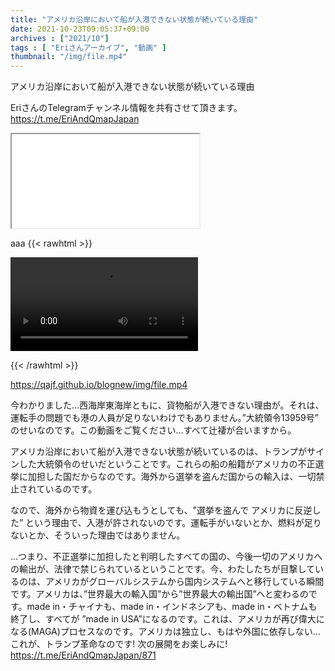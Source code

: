 ```yaml
---
title: "アメリカ沿岸において船が入港できない状態が続いている理由"
date: 2021-10-23T09:05:37+09:00
archives : ["2021/10"]
tags : [ "Eriさんアーカイブ", "動画" ]
thumbnail: "/img/file.mp4"
---
```


アメリカ沿岸において船が入港できない状態が続いている理由

EriさんのTelegramチャンネル情報を共有させて頂きます。
https://t.me/EriAndQmapJapan

<iframe width="300px" height="150" name="iframe" src="/blognew/img/file.mp4"></iframe>



aaa
{{< rawhtml >}}

<video width=300px controls autoplay>
    <source src="/blognew/img/file.mp4" type="video/webm">
    Your browser does not support the video tag.  
</video>

{{< /rawhtml >}}

https://qajf.github.io/blognew/img/file.mp4

今わかりました...西海岸東海岸ともに、貨物船が入港できない理由が。それは、運転手の問題でも港の人員が足りないわけでもありません。”大統領令13959号” のせいなのです。この動画をご覧ください…すべて辻褄が合いますから。

アメリカ沿岸において船が入港できない状態が続いているのは、トランプがサインした大統領令のせいだということです。これらの船の船籍がアメリカの不正選挙に加担した国だからなのです。海外から選挙を盗んだ国からの輸入は、一切禁止されているのです。

なので、海外から物資を運び込もうとしても、"選挙を盗んで アメリカに反逆した” という理由で、入港が許されないのです。運転手がいないとか、燃料が足りないとか、そういった理由ではありません。

…つまり、不正選挙に加担したと判明したすべての国の、今後一切のアメリカへの輸出が、法律で禁じられているということです。今、わたしたちが目撃しているのは、アメリカがグローバルシステムから国内システムへと移行している瞬間です。アメリカは、”世界最大の輸入国”から”世界最大の輸出国”へと変わるのです。made in・チャイナも、made in・インドネシアも、made in・ベトナムも終了し、すべてが ”made in USA”になるのです。これは、アメリカが再び偉大になる(MAGA)プロセスなのです。アメリカは独立し、もはや外国に依存しない…これが、トランプ革命なのです!  次の展開をお楽しみに!
https://t.me/EriAndQmapJapan/871
